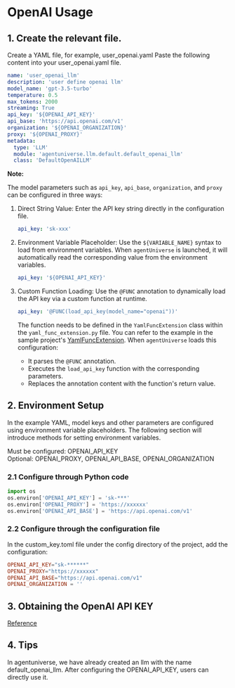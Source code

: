 # OpenAI Usage
## 1. Create the relevant file.
Create a YAML file, for example, user_openai.yaml
Paste the following content into your user_openai.yaml file.
```yaml
name: 'user_openai_llm'
description: 'user define openai llm'
model_name: 'gpt-3.5-turbo'
temperature: 0.5
max_tokens: 2000
streaming: True
api_key: '${OPENAI_API_KEY}'
api_base: 'https://api.openai.com/v1'
organization: '${OPENAI_ORGANIZATION}'
proxy: '${OPENAI_PROXY}'
metadata:
  type: 'LLM'
  module: 'agentuniverse.llm.default.default_openai_llm'
  class: 'DefaultOpenAILLM'
```

**Note:**

The model parameters such as `api_key`, `api_base`, `organization`, and `proxy` can be configured in three ways:

1. Direct String Value: Enter the API key string directly in the configuration file.

    ```yaml
    api_key: 'sk-xxx'
    ```

2. Environment Variable Placeholder: Use the `${VARIABLE_NAME}` syntax to load from environment variables. When `agentUniverse` is launched, it will automatically read the corresponding value from the environment variables.

    ```yaml
    api_key: '${OPENAI_API_KEY}'
    ```

3. Custom Function Loading: Use the `@FUNC` annotation to dynamically load the API key via a custom function at runtime.

    ```yaml
    api_key: '@FUNC(load_api_key(model_name="openai"))'
    ```

    The function needs to be defined in the `YamlFuncExtension` class within the `yaml_func_extension.py` file. You can refer to the example in the sample project's [YamlFuncExtension](../../../../../../examples/sample_standard_app/config/yaml_func_extension.py). When `agentUniverse` loads this configuration:
   - It parses the `@FUNC` annotation.
   - Executes the `load_api_key` function with the corresponding parameters.
   - Replaces the annotation content with the function's return value.
   
## 2. Environment Setup
In the example YAML, model keys and other parameters are configured using environment variable placeholders. The following section will introduce methods for setting environment variables.

Must be configured: OPENAI_API_KEY    
Optional: OPENAI_PROXY, OPENAI_API_BASE, OPENAI_ORGANIZATION
### 2.1 Configure through Python code
```python
import os
os.environ['OPENAI_API_KEY'] = 'sk-***'
os.environ['OPENAI_PROXY'] = 'https://xxxxxx'
os.environ['OPENAI_API_BASE'] = 'https://api.openai.com/v1'
```
### 2.2 Configure through the configuration file
In the custom_key.toml file under the config directory of the project, add the configuration:
```toml
OPENAI_API_KEY="sk-******"
OPENAI_PROXY="https://xxxxxx"
OPENAI_API_BASE="https://api.openai.com/v1"
OPENAI_ORGANIZATION = ''
```
## 3. Obtaining the OpenAI API KEY 
[Reference](https://platform.openai.com/account/api-keys)

## 4. Tips
In agentuniverse, we have already created an llm with the name default_openai_llm. After configuring the OPENAI_API_KEY, users can directly use it.


